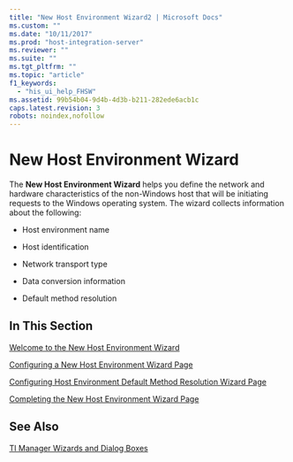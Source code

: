 ```yaml
---
title: "New Host Environment Wizard2 | Microsoft Docs"
ms.custom: ""
ms.date: "10/11/2017"
ms.prod: "host-integration-server"
ms.reviewer: ""
ms.suite: ""
ms.tgt_pltfrm: ""
ms.topic: "article"
f1_keywords: 
  - "his_ui_help_FHSW"
ms.assetid: 99b54b04-9d4b-4d3b-b211-282ede6acb1c
caps.latest.revision: 3
robots: noindex,nofollow
---
```

# New Host Environment Wizard
The **New Host Environment Wizard** helps you define the network and hardware characteristics of the non-Windows host that will be initiating requests to the Windows operating system. The wizard collects information about the following:  
  
-   Host environment name  
  
-   Host identification  
  
-   Network transport type  
  
-   Data conversion information  
  
-   Default method resolution  
  
## In This Section  
 [Welcome to the New Host Environment Wizard](../core/welcome-to-the-new-host-environment-wizard.md)  
  
 [Configuring a New Host Environment Wizard Page](../core/configuring-a-new-host-environment-wizard-page.md)  
  
 [Configuring Host Environment Default Method Resolution Wizard Page](../core/configuring-host-environment-default-method-resolution-wizard-page.md)  
  
 [Completing the New Host Environment Wizard Page](../core/completing-the-new-host-environment-wizard-page.md)  
  
## See Also  
 [TI Manager Wizards and Dialog Boxes](../core/ti-manager-wizards-and-dialog-boxes.md)